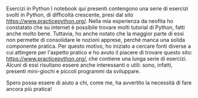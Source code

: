 Esercizi in Python
I notebook qui presenti contengono una serie di esercizi svolti in Python, di difficoltà crescente, presi dal sito https://www.practicepython.org/.
Nella mia esperienza da neofita ho constatato che su internet è possibile trovare molti tutorial di Python, fatti anche molto bene. Tuttavia, ho anche notato che la maggior parte di essi non permette di consolidare le nozioni apprese, perché manca una solida componente pratica. 
Per questo motivo, ho iniziato a cercare fonti diverse a cui attingere per l'aspetto pratico e ho avuto il piacere di trovare questo sito: https://www.practicepython.org/, che contiene una lunga serie di esercizi. Alcuni di essi risultano essere anche interessanti o utili: sono, infatti, presenti mini-giochi e piccoli programmi da sviluppare.

Spero possa essere di aiuto a chi, come me, ha avvertito la necessità di fare ancora più pratica!
